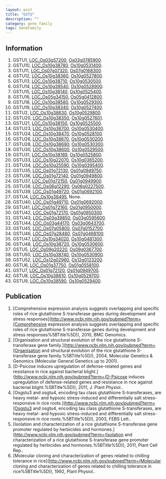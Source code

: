 ```yaml
---
layout: post
title: "GSTU"
description: ""
category: gene family
tags: GeneFamily
---
```


## Information
1. GSTU1, [LOC_Os03g57200](http://rice.plantbiology.msu.edu/cgi-bin/ORF_infopage.cgi?orf=LOC_Os03g57200), [Os03g0785900](http://rapdb.dna.affrc.go.jp/viewer/gbrowse_details/irgsp1?name=Os03g0785900).
2. GSTU10, [LOC_Os10g38780](http://rice.plantbiology.msu.edu/cgi-bin/ORF_infopage.cgi?orf=LOC_Os10g38780), [Os10g0531400](http://rapdb.dna.affrc.go.jp/viewer/gbrowse_details/irgsp1?name=Os10g0531400).
3. GSTU11, [LOC_Os07g07320](http://rice.plantbiology.msu.edu/cgi-bin/ORF_infopage.cgi?orf=LOC_Os07g07320), [Os07g0168300](http://rapdb.dna.affrc.go.jp/viewer/gbrowse_details/irgsp1?name=Os07g0168300).
4. GSTU12, [LOC_Os10g38360](http://rice.plantbiology.msu.edu/cgi-bin/ORF_infopage.cgi?orf=LOC_Os10g38360), [Os10g0527800](http://rapdb.dna.affrc.go.jp/viewer/gbrowse_details/irgsp1?name=Os10g0527800).
5. GSTU13, [LOC_Os10g38710](http://rice.plantbiology.msu.edu/cgi-bin/ORF_infopage.cgi?orf=LOC_Os10g38710), [Os10g0530500](http://rapdb.dna.affrc.go.jp/viewer/gbrowse_details/irgsp1?name=Os10g0530500).
6. GSTU14, [LOC_Os10g38540](http://rice.plantbiology.msu.edu/cgi-bin/ORF_infopage.cgi?orf=LOC_Os10g38540), [Os10g0528900](http://rapdb.dna.affrc.go.jp/viewer/gbrowse_details/irgsp1?name=Os10g0528900).
7. GSTU15, [LOC_Os10g38140](http://rice.plantbiology.msu.edu/cgi-bin/ORF_infopage.cgi?orf=LOC_Os10g38140), [Os10g0525400](http://rapdb.dna.affrc.go.jp/viewer/gbrowse_details/irgsp1?name=Os10g0525400).
8. GSTU16, [LOC_Os05g34150](http://rice.plantbiology.msu.edu/cgi-bin/ORF_infopage.cgi?orf=LOC_Os05g34150), [Os05g0412800](http://rapdb.dna.affrc.go.jp/viewer/gbrowse_details/irgsp1?name=Os05g0412800).
9. GSTU18, [LOC_Os10g38580](http://rice.plantbiology.msu.edu/cgi-bin/ORF_infopage.cgi?orf=LOC_Os10g38580), [Os10g0529300](http://rapdb.dna.affrc.go.jp/viewer/gbrowse_details/irgsp1?name=Os10g0529300).
10. GSTU19, [LOC_Os10g38340](http://rice.plantbiology.msu.edu/cgi-bin/ORF_infopage.cgi?orf=LOC_Os10g38340), [Os10g0527400](http://rapdb.dna.affrc.go.jp/viewer/gbrowse_details/irgsp1?name=Os10g0527400).
11. GSTU2, [LOC_Os10g38630](http://rice.plantbiology.msu.edu/cgi-bin/ORF_infopage.cgi?orf=LOC_Os10g38630), [Os10g0529800](http://rapdb.dna.affrc.go.jp/viewer/gbrowse_details/irgsp1?name=Os10g0529800).
12. GSTU20, [LOC_Os10g38350](http://rice.plantbiology.msu.edu/cgi-bin/ORF_infopage.cgi?orf=LOC_Os10g38350), [Os10g0527601](http://rapdb.dna.affrc.go.jp/viewer/gbrowse_details/irgsp1?name=Os10g0527601).
13. GSTU21, [LOC_Os10g38150](http://rice.plantbiology.msu.edu/cgi-bin/ORF_infopage.cgi?orf=LOC_Os10g38150), [Os10g0525500](http://rapdb.dna.affrc.go.jp/viewer/gbrowse_details/irgsp1?name=Os10g0525500).
14. GSTU23, [LOC_Os10g38700](http://rice.plantbiology.msu.edu/cgi-bin/ORF_infopage.cgi?orf=LOC_Os10g38700), [Os10g0530400](http://rapdb.dna.affrc.go.jp/viewer/gbrowse_details/irgsp1?name=Os10g0530400).
15. GSTU24, [LOC_Os10g38470](http://rice.plantbiology.msu.edu/cgi-bin/ORF_infopage.cgi?orf=LOC_Os10g38470), [Os10g0528100](http://rapdb.dna.affrc.go.jp/viewer/gbrowse_details/irgsp1?name=Os10g0528100).
16. GSTU26, [LOC_Os10g38670](http://rice.plantbiology.msu.edu/cgi-bin/ORF_infopage.cgi?orf=LOC_Os10g38670), [Os10g0530200](http://rapdb.dna.affrc.go.jp/viewer/gbrowse_details/irgsp1?name=Os10g0530200).
17. GSTU28, [LOC_Os10g38690](http://rice.plantbiology.msu.edu/cgi-bin/ORF_infopage.cgi?orf=LOC_Os10g38690), [Os10g0530300](http://rapdb.dna.affrc.go.jp/viewer/gbrowse_details/irgsp1?name=Os10g0530300).
18. GSTU30, [LOC_Os10g38600](http://rice.plantbiology.msu.edu/cgi-bin/ORF_infopage.cgi?orf=LOC_Os10g38600), [Os10g0529500](http://rapdb.dna.affrc.go.jp/viewer/gbrowse_details/irgsp1?name=Os10g0529500).
19. GSTU31, [LOC_Os10g38189](http://rice.plantbiology.msu.edu/cgi-bin/ORF_infopage.cgi?orf=LOC_Os10g38189), [Os10g0525800](http://rapdb.dna.affrc.go.jp/viewer/gbrowse_details/irgsp1?name=Os10g0525800).
20. GSTU33, [LOC_Os10g22070](http://rice.plantbiology.msu.edu/cgi-bin/ORF_infopage.cgi?orf=LOC_Os10g22070), [Os10g0365200](http://rapdb.dna.affrc.go.jp/viewer/gbrowse_details/irgsp1?name=Os10g0365200).
21. GSTU34, [LOC_Os10g25590](http://rice.plantbiology.msu.edu/cgi-bin/ORF_infopage.cgi?orf=LOC_Os10g25590), [Os10g0395400](http://rapdb.dna.affrc.go.jp/viewer/gbrowse_details/irgsp1?name=Os10g0395400).
22. GSTU35, [LOC_Os01g72130](http://rice.plantbiology.msu.edu/cgi-bin/ORF_infopage.cgi?orf=LOC_Os01g72130), [Os01g0949750](http://rapdb.dna.affrc.go.jp/viewer/gbrowse_details/irgsp1?name=Os01g0949750).
23. GSTU36, [LOC_Os01g72140](http://rice.plantbiology.msu.edu/cgi-bin/ORF_infopage.cgi?orf=LOC_Os01g72140), [Os01g0949800](http://rapdb.dna.affrc.go.jp/viewer/gbrowse_details/irgsp1?name=Os01g0949800).
24. GSTU37, [LOC_Os01g72150](http://rice.plantbiology.msu.edu/cgi-bin/ORF_infopage.cgi?orf=LOC_Os01g72150), [Os01g0949900](http://rapdb.dna.affrc.go.jp/viewer/gbrowse_details/irgsp1?name=Os01g0949900).
25. GSTU38, [LOC_Os06g12290](http://rice.plantbiology.msu.edu/cgi-bin/ORF_infopage.cgi?orf=LOC_Os06g12290), [Os06g0227500](http://rapdb.dna.affrc.go.jp/viewer/gbrowse_details/irgsp1?name=Os06g0227500).
26. GSTU39, [LOC_Os01g49720](http://rice.plantbiology.msu.edu/cgi-bin/ORF_infopage.cgi?orf=LOC_Os01g49720), [Os01g0692100](http://rapdb.dna.affrc.go.jp/viewer/gbrowse_details/irgsp1?name=Os01g0692100).
27. GSTU4, [LOC_Os10g38495](http://rice.plantbiology.msu.edu/cgi-bin/ORF_infopage.cgi?orf=LOC_Os10g38495), None.
28. GSTU40, [LOC_Os01g49710](http://rice.plantbiology.msu.edu/cgi-bin/ORF_infopage.cgi?orf=LOC_Os01g49710), [Os01g0692000](http://rapdb.dna.affrc.go.jp/viewer/gbrowse_details/irgsp1?name=Os01g0692000).
29. GSTU41, [LOC_Os01g72160](http://rice.plantbiology.msu.edu/cgi-bin/ORF_infopage.cgi?orf=LOC_Os01g72160), [Os01g0950000](http://rapdb.dna.affrc.go.jp/viewer/gbrowse_details/irgsp1?name=Os01g0950000).
30. GSTU42, [LOC_Os01g72170](http://rice.plantbiology.msu.edu/cgi-bin/ORF_infopage.cgi?orf=LOC_Os01g72170), [Os01g0950300](http://rapdb.dna.affrc.go.jp/viewer/gbrowse_details/irgsp1?name=Os01g0950300).
31. GSTU43, [LOC_Os03g39850](http://rice.plantbiology.msu.edu/cgi-bin/ORF_infopage.cgi?orf=LOC_Os03g39850), [Os03g0595600](http://rapdb.dna.affrc.go.jp/viewer/gbrowse_details/irgsp1?name=Os03g0595600).
32. GSTU44, [LOC_Os03g44170](http://rice.plantbiology.msu.edu/cgi-bin/ORF_infopage.cgi?orf=LOC_Os03g44170), [Os03g0643700](http://rapdb.dna.affrc.go.jp/viewer/gbrowse_details/irgsp1?name=Os03g0643700).
33. GSTU45, [LOC_Os07g05800](http://rice.plantbiology.msu.edu/cgi-bin/ORF_infopage.cgi?orf=LOC_Os07g05800), [Os07g0152700](http://rapdb.dna.affrc.go.jp/viewer/gbrowse_details/irgsp1?name=Os07g0152700).
34. GSTU46, [LOC_Os07g28480](http://rice.plantbiology.msu.edu/cgi-bin/ORF_infopage.cgi?orf=LOC_Os07g28480), [Os07g0468100](http://rapdb.dna.affrc.go.jp/viewer/gbrowse_details/irgsp1?name=Os07g0468100).
35. GSTU47, [LOC_Os10g34020](http://rice.plantbiology.msu.edu/cgi-bin/ORF_infopage.cgi?orf=LOC_Os10g34020), [Os10g0481300](http://rapdb.dna.affrc.go.jp/viewer/gbrowse_details/irgsp1?name=Os10g0481300).
36. GSTU48, [LOC_Os10g38720](http://rice.plantbiology.msu.edu/cgi-bin/ORF_infopage.cgi?orf=LOC_Os10g38720), [Os10g0530600](http://rapdb.dna.affrc.go.jp/viewer/gbrowse_details/irgsp1?name=Os10g0530600).
37. GSTU5, [LOC_Os09g20220](http://rice.plantbiology.msu.edu/cgi-bin/ORF_infopage.cgi?orf=LOC_Os09g20220), [Os09g0367700](http://rapdb.dna.affrc.go.jp/viewer/gbrowse_details/irgsp1?name=Os09g0367700).
38. GSTU50, [LOC_Os10g38740](http://rice.plantbiology.msu.edu/cgi-bin/ORF_infopage.cgi?orf=LOC_Os10g38740), [Os10g0530900](http://rapdb.dna.affrc.go.jp/viewer/gbrowse_details/irgsp1?name=Os10g0530900).
39. GSTU52, [LOC_Os12g02960](http://rice.plantbiology.msu.edu/cgi-bin/ORF_infopage.cgi?orf=LOC_Os12g02960), [Os12g0123200](http://rapdb.dna.affrc.go.jp/viewer/gbrowse_details/irgsp1?name=Os12g0123200).
40. GSTU6, [LOC_Os01g37750](http://rice.plantbiology.msu.edu/cgi-bin/ORF_infopage.cgi?orf=LOC_Os01g37750), [Os01g0558100](http://rapdb.dna.affrc.go.jp/viewer/gbrowse_details/irgsp1?name=Os01g0558100).
41. GSTU7, [LOC_Os01g72120](http://rice.plantbiology.msu.edu/cgi-bin/ORF_infopage.cgi?orf=LOC_Os01g72120), [Os01g0949700](http://rapdb.dna.affrc.go.jp/viewer/gbrowse_details/irgsp1?name=Os01g0949700).
42. GSTU8, [LOC_Os10g38610](http://rice.plantbiology.msu.edu/cgi-bin/ORF_infopage.cgi?orf=LOC_Os10g38610), [Os10g0529700](http://rapdb.dna.affrc.go.jp/viewer/gbrowse_details/irgsp1?name=Os10g0529700).
43. GSTU9, [LOC_Os10g38590](http://rice.plantbiology.msu.edu/cgi-bin/ORF_infopage.cgi?orf=LOC_Os10g38590), [Os10g0529400](http://rapdb.dna.affrc.go.jp/viewer/gbrowse_details/irgsp1?name=Os10g0529400).

## Publication
1. [Comprehensive expression analysis suggests overlapping and specific roles of rice glutathione S-transferase genes during development and stress responses](http://www.ncbi.nlm.nih.gov/pubmed?term=(Comprehensive expression analysis suggests overlapping and specific roles of rice glutathione S-transferase genes during development and stress responses%5BTitle%5D)), 2010, BMC Genomics.
2. [Organisation and structural evolution of the rice glutathione S-transferase gene family.](http://www.ncbi.nlm.nih.gov/pubmed?term=(Organisation and structural evolution of the rice glutathione S-transferase gene family.%5BTitle%5D)), 2004, Molecular Genetics & Genomics (Molecular General Genetics up to 2001).
3. [D-Psicose induces upregulation of defense-related genes and resistance in rice against bacterial blight.](http://www.ncbi.nlm.nih.gov/pubmed?term=(D-Psicose induces upregulation of defense-related genes and resistance in rice against bacterial blight.%5BTitle%5D)), 2011, J. Plant Physiol..
4. [Osgstu3 and osgtu4, encoding tau class glutathione S-transferases, are heavy metal- and hypoxic stress-induced and differentially salt stress-responsive in rice roots.](http://www.ncbi.nlm.nih.gov/pubmed?term=(Osgstu3 and osgtu4, encoding tau class glutathione S-transferases, are heavy metal- and hypoxic stress-induced and differentially salt stress-responsive in rice roots.%5BTitle%5D)), 2003, FEBS Lett..
5. [Isolation and characterization of a rice glutathione S-transferase gene promoter regulated by herbicides and hormones.](http://www.ncbi.nlm.nih.gov/pubmed?term=(Isolation and characterization of a rice glutathione S-transferase gene promoter regulated by herbicides and hormones.%5BTitle%5D)), 2011, Plant Cell Rep..
6. [Molecular cloning and characterization of genes related to chilling tolerance in rice](http://www.ncbi.nlm.nih.gov/pubmed?term=(Molecular cloning and characterization of genes related to chilling tolerance in rice%5BTitle%5D)), 1992, Plant Physiol..


